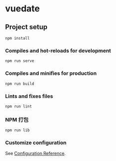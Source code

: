 # vuedate

## Project setup
```
npm install
```

### Compiles and hot-reloads for development
```
npm run serve
```

### Compiles and minifies for production
```
npm run build
```

### Lints and fixes files
```
npm run lint
```


### NPM 打包
```
npm run lib
```

### Customize configuration
See [Configuration Reference](https://cli.vuejs.org/config/).
